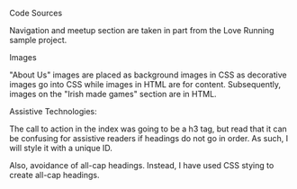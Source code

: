 Code Sources

Navigation and meetup section are taken in part from the Love Running sample project.

Images

"About Us" images are placed as background images in CSS as decorative images go into CSS while images in HTML are for content. Subsequently, images on the "Irish made games" section are in HTML.

Assistive Technologies:

The call to action in the index was going to be a h3 tag, but read that it can be confusing for assistive readers if headings do not go in order. As such, I will style it with a unique ID.

Also, avoidance of all-cap headings. Instead, I have used CSS stying to create all-cap headings.
